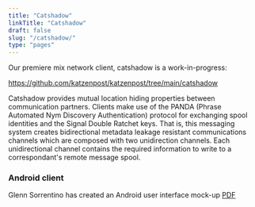 ```yaml
---
title: "Catshadow"
linkTitle: "Catshadow"
draft: false
slug: "/catshadow/"
type: "pages"
---
```


Our premiere mix network client, catshadow is a work-in-progress:

https://github.com/katzenpost/katzenpost/tree/main/catshadow

Catshadow provides mutual location hiding properties between
communication partners. Clients make use of the PANDA (Phrase
Automated Nym Discovery Authentication) protocol for exchanging spool
identities and the Signal Double Ratchet keys. That is, this messaging
system creates bidirectional metadata leakage resistant communications
channels which are composed with two unidirection channels. Each
unidirectional channel contains the required information to write to a
correspondant's remote message spool.


### Android client

Glenn Sorrentino has created an Android user interface mock-up [PDF](/slides/catshadow_android_ui_mock_up.pdf)
